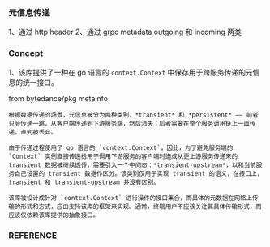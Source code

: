 ### 元信息传递

1、通过 http header 
2、通过 grpc metadata outgoing 和 incoming 两类


### Concept 
1、该库提供了一种在 go 语言的 `context.Context` 中保存用于跨服务传递的元信息的统一接口。

from bytedance/pkg metainfo 
```
根据数据传递的场景，元信息被分为两种类别，*transient* 和 *persistent* —— 前者只会传递一跳，从客户端传递到下游服务端，然后消失；后者需要在整个服务调用链上一直传递，直到被丢弃。

由于传递过程使用了 go 语言的 `context.Context`，因此，为了避免服务端的 `Context` 实例直接传递给用于调用下游服务的客户端时造成从更上游服务传递来的 transient 数据被继续透传，需要引入一个中间态：*transient-upstream*，以和当前服务自己设置的 transient 数据作区分。该类别仅用于实现 transient 的语义，在接口上，transient 和 transient-upstream 并没有区别。

该库被设计成针对 `context.Context` 进行操作的接口集合，而具体的元数据在网络上传输的形式和方式，应由支持该库的框架来实现。通常，终端用户不应该关注其具体传输形式，而应该仅依赖该库提供的抽象接口。

```

### REFERENCE 
